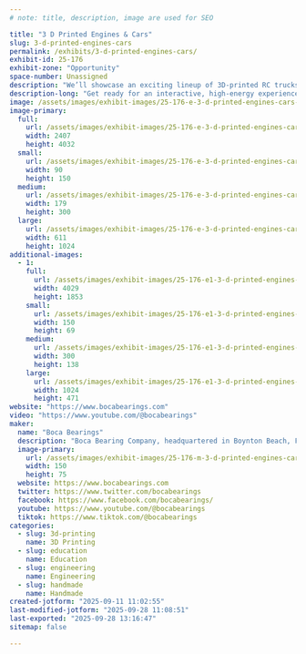 ```yaml
---
# note: title, description, image are used for SEO

title: "3 D Printed Engines & Cars"
slug: 3-d-printed-engines-cars
permalink: /exhibits/3-d-printed-engines-cars/
exhibit-id: 25-176
exhibit-zone: "Opportunity"
space-number: Unassigned
description: "We’ll showcase an exciting lineup of 3D-printed RC trucks, autonomous bots, and more."
description-long: "Get ready for an interactive, high-energy experience. We’re bringing a full lineup of 3D RC trucks, agile 3-D printed objects, and more cutting-edge tech for hands-on demos and live showcases. Attendees can explore precision-engineered components up close and see how advanced materials and bearings elevate performance, durability, and control. Our team will highlight real-world applications, answer technical questions, and share tips on setup, maintenance, and optimization. Whether you’re a hobbyist, engineer, or curious first-timer, this is a unique chance to engage with next-generation robotics and RC systems in action."
image: /assets/images/exhibit-images/25-176-e-3-d-printed-engines-cars-img-9748-179x300.jpg
image-primary: 
  full:
    url: /assets/images/exhibit-images/25-176-e-3-d-printed-engines-cars-img-9748-full.jpg
    width: 2407
    height: 4032
  small:
    url: /assets/images/exhibit-images/25-176-e-3-d-printed-engines-cars-img-9748-90x150.jpg
    width: 90
    height: 150
  medium:
    url: /assets/images/exhibit-images/25-176-e-3-d-printed-engines-cars-img-9748-179x300.jpg
    width: 179
    height: 300
  large:
    url: /assets/images/exhibit-images/25-176-e-3-d-printed-engines-cars-img-9748-611x1024.jpg
    width: 611
    height: 1024
additional-images: 
  - 1:
    full:
      url: /assets/images/exhibit-images/25-176-e1-3-d-printed-engines-cars-img-9593-full.jpg
      width: 4029
      height: 1853
    small:
      url: /assets/images/exhibit-images/25-176-e1-3-d-printed-engines-cars-img-9593-150x69.jpg
      width: 150
      height: 69
    medium:
      url: /assets/images/exhibit-images/25-176-e1-3-d-printed-engines-cars-img-9593-300x138.jpg
      width: 300
      height: 138
    large:
      url: /assets/images/exhibit-images/25-176-e1-3-d-printed-engines-cars-img-9593-1024x471.jpg
      width: 1024
      height: 471
website: "https://www.bocabearings.com"
video: "https://www.youtube.com/@bocabearings"
maker: 
  name: "Boca Bearings"
  description: "Boca Bearing Company, headquartered in Boynton Beach, FL, is one of the most trusted names in ceramic bearing and lubrication technology. The reduction of rolling resistance and conservation of energy has been the company's hallmark since 1987. Boca Bearing Company is a one-stop-shop for everything from prototyping to production."
  image-primary:
    url: /assets/images/exhibit-images/25-176-m-3-d-printed-engines-cars-boca-on-dark-iso-compact-150x75.jpg
    width: 150
    height: 75
  website: https://www.bocabearings.com
  twitter: https://www.twitter.com/bocabearings
  facebook: https://www.facebook.com/bocabearings/
  youtube: https://www.youtube.com/@bocabearings
  tiktok: https://www.tiktok.com/@bocabearings
categories: 
  - slug: 3d-printing
    name: 3D Printing
  - slug: education
    name: Education
  - slug: engineering
    name: Engineering
  - slug: handmade
    name: Handmade
created-jotform: "2025-09-11 11:02:55"
last-modified-jotform: "2025-09-28 11:08:51"
last-exported: "2025-09-28 13:16:47"
sitemap: false

---
```

